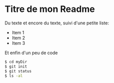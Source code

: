 # Titre de mon Readme
Du texte et encore du texte, suivi d'une petite liste:
  - Item 1
  - Item 2
  - Item 3

Et enfin d'un peu de code
```sh
$ cd myDir
$ git init
$ git status
$ ls -al
```
